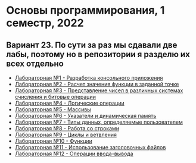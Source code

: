 # Основы программирования, 1 семестр, 2022
Вариант 23. По сути за раз мы сдавали две лабы, поэтому но в репозитории я разделю их всех отдельно
---
- [Лабораторная №1 - Разработка консольного приложения]()
- [Лабораторная №2 - Расчет значения функции в заданной точке]()
- [Лабораторная №3 - Представление чисел в различных системах счисления и битовые операции]()
- [Лабораторная №4 - Логические операции]()
- [Лабораторная №5 - Массивы]()
- [Лабораторная №6 - Указатели и динамическая память]()
- [Лабораторная №7 - Типы данных, определяемые пользователем]()
- [Лабораторная №8 - Работа со строками]()
- [Лабораторная №9 - Циклы и ветвления]()
- [Лабораторная №10 - Функции]()
- [Лабораторная №11 - Использование заголовочных файлов]()
- [Лабораторная №12 - Операции ввода-вывода]()
